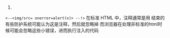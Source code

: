 1.
`<--<img/src= onerror=alert(x)> --!>`
在标准 HTML 中，注释通常是用 <!-- 开始，用 --> 结束的
有些防护系统可能认为这是注释，然后就忽略掉
而浏览器在处理非标准的html时候可能会忽略这些小错误，进而执行注入的代码
